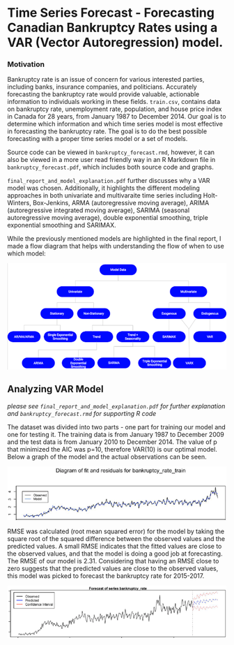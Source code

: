 # Time Series Forecast - Forecasting Canadian Bankruptcy Rates using a VAR (Vector Autoregression) model.

### Motivation
Bankruptcy rate is an issue of concern for various interested parties, including banks, insurance companies, and politicians. Accurately forecasting the bankruptcy rate would provide valuable, actionable information to individuals working in these fields. `train.csv`, contains data on bankruptcy rate, unemployment rate, population, and house price index in Canada for 28 years, from January 1987 to December 2014. Our goal is to determine which information and which time series model is most effective in forecasting the bankruptcy rate. The goal is to do the best possible forecasting with a proper time series model or a set of models.

Source code can be viewed in `bankruptcy_forecast.rmd`, however, it can also be viewed in a more user read friendly way in an R Markdown file in `bankruptcy_forecast.pdf`, which includes both source code and graphs.

`final_report_and_model_explanation.pdf` further discusses why a VAR model was chosen. Additionally, it highlights the different modeling approaches in both univariate and multivaraite time series including Holt-Winters, Box-Jenkins, ARMA (autoregressive moving average), ARIMA (autoregressive integrated moving average), SARIMA (seasonal autoregressive moving average), double exponential smoothing, triple exponential smoothing and SARIMAX. 

While the previously mentioned models are highlighted in the final report, I made a flow diagram that helps with understanding the flow of when to use which model:

![Alt text](images/flow_chart.png?raw=true "Title")

## Analyzing VAR Model 
*please see `final_report_and_model_explanation.pdf` for further explanation and `bankruptcy_forecast.rmd` for supporting R code*

The dataset was divided into two parts - one part for training our model and one for testing it. The training data is from January 1987 to December 2009 and the test data is from January 2010 to December 2014. The value of p that minimized the AIC was p=10, therefore VAR(10) is our optimal model. Below a graph of the model and the actual observations can be seen.

![Alt text](images/fitted_observed.png?raw=true "Title")


RMSE was calculated (root mean squared error) for the model by taking the square root of the squared difference between the observed values and the predicted values. A small RMSE indicates that the fitted values are close to the observed values, and that the model is doing a good job at forecasting. The RMSE of our model is 2.31. Considering that having an RMSE close to zero suggests that the predicted values are close to the observed values, this model was picked to forecast the bankruptcy rate for 2015-2017.

![Alt text](images/forecast.png?raw=true "Title")

